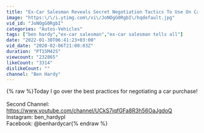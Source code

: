 ```yaml
---
title: "Ex-Car Salesman Reveals Secret Negotiation Tactics To Use On Car Dealerships!"
image: "https:\/\/i.ytimg.com\/vi\/JoNOgG0RgbI\/hqdefault.jpg"
vid_id: "JoNOgG0RgbI"
categories: "Autos-Vehicles"
tags: ["ben hardy","ex-car salesman","ex-car salesman tells all"]
date: "2022-01-30T06:41:23+03:00"
vid_date: "2020-02-06T21:00:03Z"
duration: "PT15M42S"
viewcount: "232865"
likeCount: "3314"
dislikeCount: ""
channel: "Ben Hardy"
---
```

{% raw %}Today I go over the best practices for negotiating a car purchase! <br /><br />Second Channel: <a rel="nofollow" target="blank" href="https://www.youtube.com/channel/UCkS7iqfGFa8R3h56OaJgdoQ">https://www.youtube.com/channel/UCkS7iqfGFa8R3h56OaJgdoQ</a><br />Instagram: ben_hardypl<br />Facebook: @benhardycar{% endraw %}
